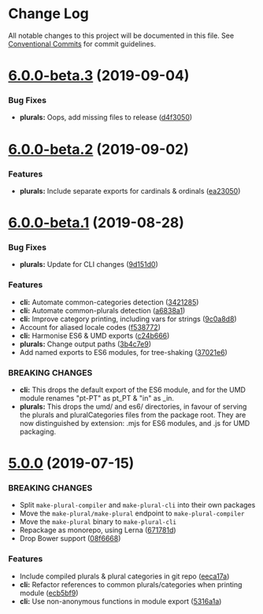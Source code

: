 # Change Log

All notable changes to this project will be documented in this file.
See [Conventional Commits](https://conventionalcommits.org) for commit guidelines.

# [6.0.0-beta.3](https://github.com/eemeli/make-plural/compare/make-plural@6.0.0-beta.2...make-plural@6.0.0-beta.3) (2019-09-04)


### Bug Fixes

* **plurals:** Oops, add missing files to release ([d4f3050](https://github.com/eemeli/make-plural/commit/d4f3050))





# [6.0.0-beta.2](https://github.com/eemeli/make-plural/compare/make-plural@6.0.0-beta.1...make-plural@6.0.0-beta.2) (2019-09-02)


### Features

* **plurals:** Include separate exports for cardinals & ordinals ([ea23050](https://github.com/eemeli/make-plural/commit/ea23050))





# [6.0.0-beta.1](https://github.com/eemeli/make-plural/compare/make-plural@5.0.0...make-plural@6.0.0-beta.1) (2019-08-28)


### Bug Fixes

* **plurals:** Update for CLI changes ([9d151d0](https://github.com/eemeli/make-plural/commit/9d151d0))


### Features

* **cli:** Automate common-categories detection ([3421285](https://github.com/eemeli/make-plural/commit/3421285))
* **cli:** Automate common-plurals detection ([a6838a1](https://github.com/eemeli/make-plural/commit/a6838a1))
* **cli:** Improve category printing, including vars for strings ([9c0a8d8](https://github.com/eemeli/make-plural/commit/9c0a8d8))
* Account for aliased locale codes ([f538772](https://github.com/eemeli/make-plural/commit/f538772))
* **cli:** Harmonise ES6 & UMD exports ([c24b666](https://github.com/eemeli/make-plural/commit/c24b666))
* **plurals:** Change output paths ([3b4c7e9](https://github.com/eemeli/make-plural/commit/3b4c7e9))
* Add named exports to ES6 modules, for tree-shaking ([37021e6](https://github.com/eemeli/make-plural/commit/37021e6))


### BREAKING CHANGES

* **cli:** This drops the default export of the ES6 module, and
for the UMD module renames "pt-PT" as pt_PT & "in" as _in.
* **plurals:** This drops the umd/ and es6/ directories, in favour of
serving the plurals and pluralCategories files from the package root.
They are now distinguished by extension: .mjs for ES6 modules, and .js
for UMD packaging.





# [5.0.0](https://github.com/eemeli/make-plural/compare/9cbae0d...make-plural@5.0.0) (2019-07-15)


### BREAKING CHANGES

* Split `make-plural-compiler` and `make-plural-cli` into their own packages
* Move the `make-plural/make-plural` endpoint to `make-plural-compiler`
* Move the `make-plural` binary to `make-plural-cli`
* Repackage as monorepo, using Lerna ([671781d](https://github.com/eemeli/make-plural/commit/671781d))
* Drop Bower support ([08f6668](https://github.com/eemeli/make-plural/commit/08f6668))


### Features

* Include compiled plurals & plural categories in git repo ([eeca17a](https://github.com/eemeli/make-plural/commit/eeca17a))
* **cli:** Refactor references to common plurals/categories when printing module ([ecb5bf9](https://github.com/eemeli/make-plural/commit/ecb5bf9))
* **cli:** Use non-anonymous functions in module export ([5316a1a](https://github.com/eemeli/make-plural/commit/5316a1a))
